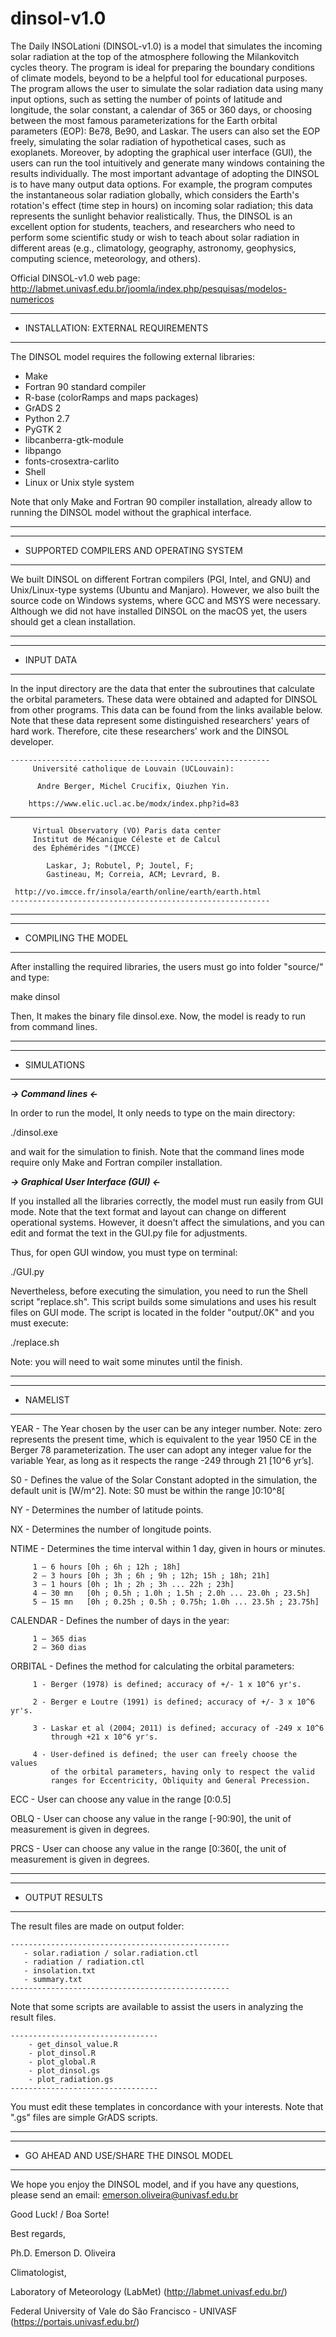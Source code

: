 # dinsol-v1.0

The Daily INSOLationi (DINSOL-v1.0) is a model that simulates the incoming solar radiation at the top of the atmosphere following the Milankovitch cycles theory. The program is ideal for preparing the boundary conditions of climate models, beyond to be a helpful tool for educational purposes. The program allows the user to simulate the solar radiation data using many input options, such as setting the number of points of latitude and longitude, the solar constant, a calendar of 365 or 360 days, or choosing between the most famous parameterizations for the Earth orbital parameters (EOP): Be78, Be90, and Laskar. The users can also set the EOP freely, simulating the solar radiation of hypothetical cases, such as exoplanets. Moreover, by adopting the graphical user interface (GUI), the users can run the tool intuitively and generate many windows containing the results individually. The most important advantage of adopting the DINSOL is to have many output data options. For example, the program computes the instantaneous solar radiation globally, which considers the Earth's rotation's effect (time step in hours) on incoming solar radiation; this data represents the sunlight behavior realistically. Thus, the DINSOL is an excellent option for students, teachers, and researchers who need to perform some scientific study or wish to teach about solar radiation in different areas (e.g., climatology, geography, astronomy, geophysics, computing science, meteorology, and others).

Official DINSOL-v1.0 web page: http://labmet.univasf.edu.br/joomla/index.php/pesquisas/modelos-numericos

 ***************************************
 * INSTALLATION: EXTERNAL REQUIREMENTS 
 ***************************************

 The DINSOL model requires the following external libraries:

   - Make
   - Fortran 90 standard compiler
   - R-base (colorRamps and maps packages)
   - GrADS 2
   - Python 2.7
   - PyGTK 2
   - libcanberra-gtk-module
   - libpango
   - fonts-crosextra-carlito
   - Shell
   - Linux or Unix style system
  
 Note that only Make and Fortran 90 compiler installation, 
 already allow to running the DINSOL model without the 
 graphical interface.  

 ---------------------------------------------------------------------------- 
 ***********************************************
 * SUPPORTED COMPILERS AND OPERATING SYSTEM
 ***********************************************

 We built DINSOL on different Fortran compilers (PGI, Intel, and GNU) 
 and Unix/Linux-type systems (Ubuntu and Manjaro). However, we also 
 built the source code on Windows systems, where GCC and  MSYS were 
 necessary. Although we did not have installed DINSOL on the macOS yet,
 the users should get a clean installation.

 ----------------------------------------------------------------------------
 ************** 
 * INPUT DATA 
 **************

 In the input directory are the data that enter the subroutines that 
 calculate the orbital parameters. These data were obtained and adapted
 for DINSOL from other programs. This data can be found from the links
 available below. Note that these data represent some distinguished 
 researchers' years of hard work. Therefore, cite these researchers' 
 work and the DINSOL developer.

    ----------------------------------------------------------
         Université catholique de Louvain (UCLouvain):

          Andre Berger, Michel Crucifix, Qiuzhen Yin.

        https://www.elic.ucl.ac.be/modx/index.php?id=83
   ----------------------------------------------------------

         Virtual Observatory (VO) Paris data center 
         Institut de Mécanique Céleste et de Calcul
         des Éphémérides "(IMCCE)

            Laskar, J; Robutel, P; Joutel, F; 
            Gastineau, M; Correia, ACM; Levrard, B.

     http://vo.imcce.fr/insola/earth/online/earth/earth.html
    ----------------------------------------------------------
    
 ---------------------------------------------------------------------------- 
 *********************** 
 * COMPILING THE MODEL 
 ***********************

 After installing the required libraries, the users must go into folder
 "source/" and type:

   make dinsol
 
 Then, It makes the binary file dinsol.exe. Now, the model is ready to
 run from command lines.
 
 ---------------------------------------------------------------------------- 
 *************** 
 * SIMULATIONS 
 ***************
 
 ***-> Command lines <-***
 
 In order to run the model, It only needs to type on the main directory:

   ./dinsol.exe

 and wait for the simulation to finish. Note that the command lines mode
 require only Make and Fortran compiler installation.


 ***-> Graphical User Interface (GUI) <-***
 
 If you installed all the libraries correctly, the model must run easily 
 from GUI mode. Note that the text format and layout can change on different 
 operational systems. However, it doesn't affect the simulations, and you
 can edit and format the text in the GUI.py file for adjustments. 
 
 Thus, for open GUI window, you must type on terminal:

 ./GUI.py

 Nevertheless, before executing the simulation, you need to run the Shell 
 script "replace.sh". This script builds some simulations and uses his result
 files on GUI mode. The script is located in the folder "output/.0K" and
 you must execute:

 ./replace.sh

 Note: you will need to wait some minutes until the finish.
 
 ----------------------------------------------------------------------------   
 *************** 
 *  NAMELIST   
 ***************
 
 YEAR  - The Year chosen by the user can be any integer number. Note: zero
         represents the present time, which is equivalent to the year 
         1950 CE in the Berger 78 parameterization. The user can adopt 
         any integer value for the variable Year, as long as it respects
         the range -249 through 21 [10^6 yr’s].

 S0    - Defines the value of the Solar Constant adopted in the simulation, 
         the default unit is [W/m^2]. Note: S0 must be within the range
         ]0:10^8[

 NY    - Determines the number of latitude points.
 
 NX    - Determines the number of longitude points. 

 NTIME - Determines the time interval within 1 day, given in hours or 
         minutes.

         1 – 6 hours [0h ; 6h ; 12h ; 18h]
         2 – 3 hours [0h ; 3h ; 6h ; 9h ; 12h; 15h ; 18h; 21h]
         3 – 1 hours [0h ; 1h ; 2h ; 3h ... 22h ; 23h]
         4 – 30 mn   [0h ; 0.5h ; 1.0h ; 1.5h ; 2.0h ... 23.0h ; 23.5h]
         5 – 15 mn   [0h ; 0.25h ; 0.5h ; 0.75h; 1.0h ... 23.5h ; 23.75h]

 CALENDAR - Defines the number of days in the year:

         1 – 365 dias
         2 – 360 dias
         
 ORBITAL - Defines the method for calculating the orbital parameters:

         1 - Berger (1978) is defined; accuracy of +/- 1 x 10^6 yr's.
         
         2 - Berger e Loutre (1991) is defined; accuracy of +/- 3 x 10^6 yr's.

         3 - Laskar et al (2004; 2011) is defined; accuracy of -249 x 10^6
             through +21 x 10^6 yr's.
             
         4 - User-defined is defined; the user can freely choose the values 
             of the orbital parameters, having only to respect the valid 
             ranges for Eccentricity, Obliquity and General Precession.

   ECC  - User can choose any value in the range [0:0.5]

   OBLQ - User can choose any value in the range [-90:90], the unit of 
          measurement is given in degrees.

   PRCS - User can choose any value in the range [0:360[, the unit of 
          measurement is given in degrees.
           
 ----------------------------------------------------------------------------   
 ******************** 
 *  OUTPUT RESULTS  
 ********************

 The result files are made on output folder:
 
    -------------------------------------------------
       - solar.radiation / solar.radiation.ctl
       - radiation / radiation.ctl
       - insolation.txt
       - summary.txt
    -------------------------------------------------    

 Note that some scripts are available to assist the users in analyzing the
 result files.
 
    ---------------------------------
        - get_dinsol_value.R
        - plot_dinsol.R
        - plot_global.R
        - plot_dinsol.gs
        - plot_radiation.gs
    ---------------------------------
 
 You must edit these templates in concordance with your interests. Note that
 ".gs" files are simple GrADS scripts.
 
 ----------------------------------------------------------------------------   

 ********************************************* 
 *  GO AHEAD AND USE/SHARE THE DINSOL MODEL  
 *********************************************

 We hope you enjoy the DINSOL model, and if you have any questions, please 
 send an email: emerson.oliveira@univasf.edu.br

 Good Luck! / Boa Sorte!

 Best regards,

 Ph.D. Emerson D. Oliveira
 
 Climatologist, 
 
 Laboratory of Meteorology (LabMet) (http://labmet.univasf.edu.br/)
 
 Federal University of Vale do São Francisco - UNIVASF (https://portais.univasf.edu.br/)


